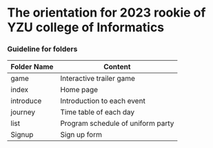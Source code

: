 ﻿# The orientation for 2023 rookie of YZU college of Informatics

### Guideline for folders
|Folder Name|Content|
|--|--|
|game|Interactive trailer game|
|index|Home page|
|introduce|Introduction to each event|
|journey|Time table of each day|
|list|Program schedule of uniform party|
|Signup|Sign up form|